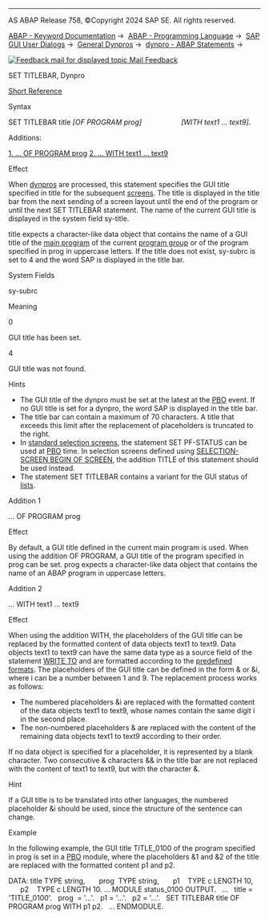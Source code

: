   

* * *

AS ABAP Release 758, ©Copyright 2024 SAP SE. All rights reserved.

[ABAP - Keyword Documentation](https://help.sap.com/doc/abapdocu_758_index_htm/7.58/en-US/abenabap.htm) →  [ABAP - Programming Language](https://help.sap.com/doc/abapdocu_758_index_htm/7.58/en-US/abenabap_reference.htm) →  [SAP GUI User Dialogs](https://help.sap.com/doc/abapdocu_758_index_htm/7.58/en-US/abenabap_screens.htm) →  [General Dynpros](https://help.sap.com/doc/abapdocu_758_index_htm/7.58/en-US/abenabap_dynpros.htm) →  [dynpro - ABAP Statements](https://help.sap.com/doc/abapdocu_758_index_htm/7.58/en-US/abenabap_dynpros_abap_statements.htm) → 

 [![](Mail.gif?object=Mail.gif "Feedback mail for displayed topic") Mail Feedback](mailto:f1_help@sap.com?subject=Feedback%20on%20ABAP%20Documentation&body=Document:%20SET%20TITLEBAR%2C%20Dynpro%2C%20ABAPSET_TITLEBAR_DYNPRO%2C%20758%0D%0A%0D%0AError:%0D%0A%0D%0A%0D%0A%0D%0ASuggestion%20for%20improvement:)

SET TITLEBAR, Dynpro

[Short Reference](https://help.sap.com/doc/abapdocu_758_index_htm/7.58/en-US/abapset_titlebar_shortref.htm)

Syntax

SET TITLEBAR title *\[*OF PROGRAM prog*\]*
                   *\[*WITH text1 ... text9*\]*.

Additions:

[1\. ... OF PROGRAM prog](#!ABAP_ADDITION_1@1@)
[2\. ... WITH text1 ... text9](#!ABAP_ADDITION_2@2@)

Effect

When [dynpros](https://help.sap.com/doc/abapdocu_758_index_htm/7.58/en-US/abendynpro_glosry.htm "Glossary Entry") are processed, this statement specifies the GUI title specified in title for the subsequent [screens](https://help.sap.com/doc/abapdocu_758_index_htm/7.58/en-US/abenscreen_glosry.htm "Glossary Entry"). The title is displayed in the title bar from the next sending of a screen layout until the end of the program or until the next SET TITLEBAR statement. The name of the current GUI title is displayed in the system field sy-title.

title expects a character-like data object that contains the name of a GUI title of the [main program](https://help.sap.com/doc/abapdocu_758_index_htm/7.58/en-US/abenmain_program_glosry.htm "Glossary Entry") of the current [program group](https://help.sap.com/doc/abapdocu_758_index_htm/7.58/en-US/abenprogram_group_glosry.htm "Glossary Entry") or of the program specified in prog in uppercase letters. If the title does not exist, sy-subrc is set to 4 and the word SAP is displayed in the title bar.

System Fields

sy-subrc

Meaning

0

GUI title has been set.

4

GUI title was not found.

Hints

-   The GUI title of the dynpro must be set at the latest at the [PBO](https://help.sap.com/doc/abapdocu_758_index_htm/7.58/en-US/abenpbo_glosry.htm "Glossary Entry") event. If no GUI title is set for a dynpro, the word SAP is displayed in the title bar.
-   The title bar can contain a maximum of 70 characters. A title that exceeds this limit after the replacement of placeholders is truncated to the right.
-   In [standard selection screens](https://help.sap.com/doc/abapdocu_758_index_htm/7.58/en-US/abenstandard_selscreen_glosry.htm "Glossary Entry"), the statement SET PF-STATUS can be used at [PBO](https://help.sap.com/doc/abapdocu_758_index_htm/7.58/en-US/abenpbo_glosry.htm "Glossary Entry") time. In selection screens defined using [SELECTION-SCREEN BEGIN OF SCREEN](https://help.sap.com/doc/abapdocu_758_index_htm/7.58/en-US/abapselection-screen_definition.htm), the addition TITLE of this statement should be used instead.
-   The statement SET TITLEBAR contains a variant for the GUI status of [lists](https://help.sap.com/doc/abapdocu_758_index_htm/7.58/en-US/abapset_titlebar_list.htm).

Addition 1   

... OF PROGRAM prog

Effect

By default, a GUI title defined in the current main program is used. When using the addition OF PROGRAM, a GUI title of the program specified in prog can be set. prog expects a character-like data object that contains the name of an ABAP program in uppercase letters.

Addition 2   

... WITH text1 ... text9

Effect

When using the addition WITH, the placeholders of the GUI title can be replaced by the formatted content of data objects text1 to text9. Data objects text1 to text9 can have the same data type as a source field of the statement [WRITE TO](https://help.sap.com/doc/abapdocu_758_index_htm/7.58/en-US/abapwrite_to.htm) and are formatted according to the [predefined formats](https://help.sap.com/doc/abapdocu_758_index_htm/7.58/en-US/abenwrite_formats.htm). The placeholders of the GUI title can be defined in the form & or &i, where i can be a number between 1 and 9. The replacement process works as follows:

-   The numbered placeholders &i are replaced with the formatted content of the data objects text1 to text9, whose names contain the same digit i in the second place.
-   The non-numbered placeholders & are replaced with the content of the remaining data objects text1 to text9 according to their order.

If no data object is specified for a placeholder, it is represented by a blank character. Two consecutive & characters && in the title bar are not replaced with the content of text1 to text9, but with the character &.

Hint

If a GUI title is to be translated into other languages, the numbered placeholder &i should be used, since the structure of the sentence can change.

Example

In the following example, the GUI title TITLE\_0100 of the program specified in prog is set in a [PBO](https://help.sap.com/doc/abapdocu_758_index_htm/7.58/en-US/abenpbo_glosry.htm "Glossary Entry") module, where the placeholders &1 and &2 of the title are replaced with the formatted content p1 and p2.

DATA: title TYPE string,
      prog  TYPE string,
      p1    TYPE c LENGTH 10,
      p2    TYPE c LENGTH 10.
...
MODULE status\_0100 OUTPUT.
  ...
  title = 'TITLE\_0100'.
  prog  = '...'.
  p1 = '...'.
  p2 = '...'.
  SET TITLEBAR title OF PROGRAM prog WITH p1 p2.
  ...
ENDMODULE.
